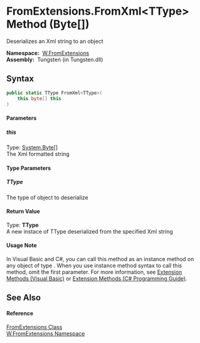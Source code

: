 FromExtensions.FromXml&lt;TType> Method (Byte[])
================================================
   Deserializes an Xml string to an object

  **Namespace:**  [W.FromExtensions][1]  
  **Assembly:**  Tungsten (in Tungsten.dll)

Syntax
------

```csharp
public static TType FromXml<TType>(
	this byte[] this
)

```

#### Parameters

##### *this*
Type: [System.Byte][2][]  
The Xml formatted string

#### Type Parameters

##### *TType*
The type of object to deserialize

#### Return Value
Type: **TType**  
A new instace of TType deserialized from the specified Xml string
#### Usage Note
In Visual Basic and C#, you can call this method as an instance method on any object of type . When you use instance method syntax to call this method, omit the first parameter. For more information, see [Extension Methods (Visual Basic)][3] or [Extension Methods (C# Programming Guide)][4].

See Also
--------

#### Reference
[FromExtensions Class][5]  
[W.FromExtensions Namespace][1]  

[1]: ../README.md
[2]: http://msdn.microsoft.com/en-us/library/yyb1w04y
[3]: http://msdn.microsoft.com/en-us/library/bb384936.aspx
[4]: http://msdn.microsoft.com/en-us/library/bb383977.aspx
[5]: README.md